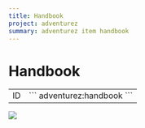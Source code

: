 ```yaml
---
title: Handbook
project: adventurez
summary: adventurez item handbook
---
```

# Handbook
<div class="combi">
<div class="divthing">
<table class="tablething">
    <tbody>
        <tr>
            <td class="first-column">ID</td>
            <td class="second-column">
            ```
            adventurez:handbook
            ```
            </td>
        </tr>
    </tbody>
</table>
</div>
<div class="div-img-center">
<img src="/wiki/assets/adventurez/items/handbook.png" loading="lazy" />
</div>
</div>